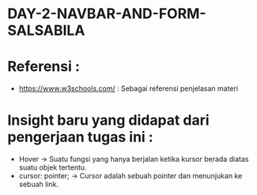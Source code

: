 # DAY-2-NAVBAR-AND-FORM-SALSABILA
#
# Referensi : 
- https://www.w3schools.com/ : Sebagai referensi penjelasan materi 
#
# Insight baru yang didapat dari pengerjaan tugas ini :
- Hover -> Suatu fungsi yang hanya berjalan ketika kursor berada diatas suatu objek tertentu.
- cursor: pointer; -> Cursor adalah sebuah pointer dan menunjukan ke sebuah link.
